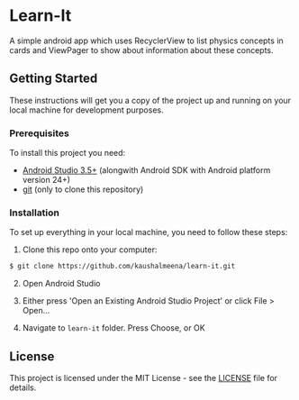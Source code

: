# Learn-It

A simple android app which uses RecyclerView to list physics concepts in cards and ViewPager to show about information about these concepts.

## Getting Started

These instructions will get you a copy of the project up and running on your local machine for development purposes.

### Prerequisites

To install this project you need:

- [Android Studio 3.5+](https://developer.android.com/studio "Android Studio 3.5+") (alongwith Android SDK with Android platform version 24+)
- [git](https://git-scm.com/downloads "git") (only to clone this repository)

### Installation

To set up everything in your local machine, you need to follow these steps:

1. Clone this repo onto your computer:

```bash
$ git clone https://github.com/kaushalmeena/learn-it.git
```

2. Open Android Studio

3. Either press 'Open an Existing Android Studio Project' or click File > Open...

4. Navigate to `learn-it` folder. Press Choose, or OK

## License

This project is licensed under the MIT License - see the [LICENSE](LICENSE) file for details.
